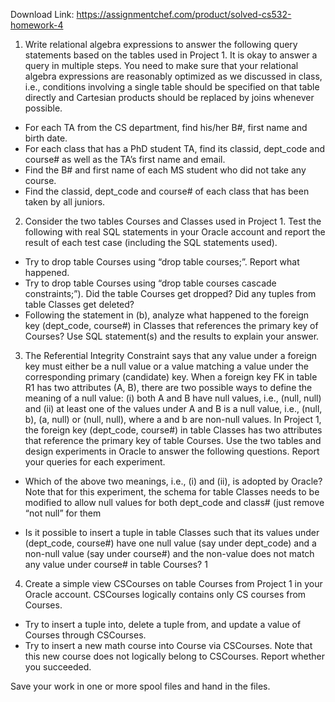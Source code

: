 Download Link: https://assignmentchef.com/product/solved-cs532-homework-4
<br>
<ol>

 <li>Write relational algebra expressions to answer the following query statements based on the tables used in Project 1. It is okay to answer a query in multiple steps. You need to make sure that your relational algebra expressions are reasonably optimized as we discussed in class, i.e., conditions involving a single table should be specified on that table directly and Cartesian products should be replaced by joins whenever possible.</li>

</ol>

<ul>

 <li>For each TA from the CS department, find his/her B#, first name and birth date.</li>

 <li> For each class that has a PhD student TA, find its classid, dept_code and course# as well as the TA’s first name and email.</li>

 <li>Find the B# and first name of each MS student who did not take any course.</li>

 <li>Find the classid, dept_code and course# of each class that has been taken by all juniors.</li>

</ul>

<ol start="2">

 <li> Consider the two tables Courses and Classes used in Project 1. Test the following with real SQL statements in your Oracle account and report the result of each test case (including the SQL statements used).</li>

</ol>

<ul>

 <li>Try to drop table Courses using “drop table courses;”. Report what happened.</li>

 <li>Try to drop table Courses using “drop table courses cascade constraints;”). Did the table Courses get dropped? Did any tuples from table Classes get deleted?</li>

 <li>Following the statement in (b), analyze what happened to the foreign key (dept_code, course#) in Classes that references the primary key of Courses? Use SQL statement(s) and the results to explain your answer.</li>

</ul>

<ol start="3">

 <li> The Referential Integrity Constraint says that any value under a foreign key must either be a null value or a value matching a value under the corresponding primary (candidate) key. When a foreign key FK in table R1 has two attributes (A, B), there are two possible ways to define the meaning of a null value: (i) both A and B have null values, i.e., (null, null) and (ii) at least one of the values under A and B is a null value, i.e., (null, b), (a, null) or (null, null), where a and b are non-null values. In Project 1, the foreign key (dept_code, course#) in table Classes has two attributes that reference the primary key of table Courses. Use the two tables and design experiments in Oracle to answer the following questions. Report your queries for each experiment.</li>

</ol>

<ul>

 <li>Which of the above two meanings, i.e., (i) and (ii), is adopted by Oracle? Note that for this experiment, the schema for table Classes needs to be modified to allow null values for both dept_code and class# (just remove “not null” for them</li>

</ul>

<ul>

 <li>Is it possible to insert a tuple in table Classes such that its values under (dept_code, course#) have one null value (say under dept_code) and a non-null value (say under course#) and the non-value does not match any value under course# in table Courses?                                                                                 1</li>

</ul>

<ol start="4">

 <li> Create a simple view CSCourses on table Courses from Project 1 in your Oracle account. CSCourses logically contains only CS courses from Courses.</li>

</ol>

<ul>

 <li>Try to insert a tuple into, delete a tuple from, and update a value of Courses through CSCourses.</li>

 <li>Try to insert a new math course into Course via CSCourses. Note that this new course does not logically belong to CSCourses. Report whether you succeeded.</li>

</ul>




Save your work in one or more spool files and hand in the files.





